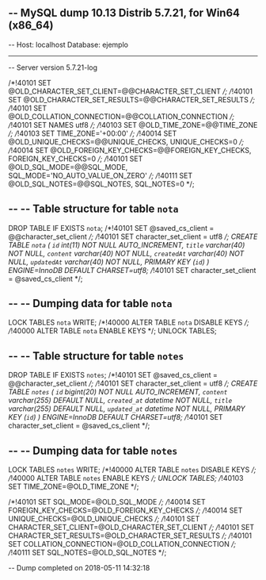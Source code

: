 -- MySQL dump 10.13  Distrib 5.7.21, for Win64 (x86_64)
--
-- Host: localhost    Database: ejemplo
-- ------------------------------------------------------
-- Server version	5.7.21-log

/*!40101 SET @OLD_CHARACTER_SET_CLIENT=@@CHARACTER_SET_CLIENT */;
/*!40101 SET @OLD_CHARACTER_SET_RESULTS=@@CHARACTER_SET_RESULTS */;
/*!40101 SET @OLD_COLLATION_CONNECTION=@@COLLATION_CONNECTION */;
/*!40101 SET NAMES utf8 */;
/*!40103 SET @OLD_TIME_ZONE=@@TIME_ZONE */;
/*!40103 SET TIME_ZONE='+00:00' */;
/*!40014 SET @OLD_UNIQUE_CHECKS=@@UNIQUE_CHECKS, UNIQUE_CHECKS=0 */;
/*!40014 SET @OLD_FOREIGN_KEY_CHECKS=@@FOREIGN_KEY_CHECKS, FOREIGN_KEY_CHECKS=0 */;
/*!40101 SET @OLD_SQL_MODE=@@SQL_MODE, SQL_MODE='NO_AUTO_VALUE_ON_ZERO' */;
/*!40111 SET @OLD_SQL_NOTES=@@SQL_NOTES, SQL_NOTES=0 */;

--
-- Table structure for table `nota`
--

DROP TABLE IF EXISTS `nota`;
/*!40101 SET @saved_cs_client     = @@character_set_client */;
/*!40101 SET character_set_client = utf8 */;
CREATE TABLE `nota` (
  `id` int(11) NOT NULL AUTO_INCREMENT,
  `title` varchar(40) NOT NULL,
  `content` varchar(40) NOT NULL,
  `createdAt` varchar(40) NOT NULL,
  `updatedAt` varchar(40) NOT NULL,
  PRIMARY KEY (`id`)
) ENGINE=InnoDB DEFAULT CHARSET=utf8;
/*!40101 SET character_set_client = @saved_cs_client */;

--
-- Dumping data for table `nota`
--

LOCK TABLES `nota` WRITE;
/*!40000 ALTER TABLE `nota` DISABLE KEYS */;
/*!40000 ALTER TABLE `nota` ENABLE KEYS */;
UNLOCK TABLES;

--
-- Table structure for table `notes`
--

DROP TABLE IF EXISTS `notes`;
/*!40101 SET @saved_cs_client     = @@character_set_client */;
/*!40101 SET character_set_client = utf8 */;
CREATE TABLE `notes` (
  `id` bigint(20) NOT NULL AUTO_INCREMENT,
  `content` varchar(255) DEFAULT NULL,
  `created_at` datetime NOT NULL,
  `title` varchar(255) DEFAULT NULL,
  `updated_at` datetime NOT NULL,
  PRIMARY KEY (`id`)
) ENGINE=InnoDB DEFAULT CHARSET=utf8;
/*!40101 SET character_set_client = @saved_cs_client */;

--
-- Dumping data for table `notes`
--

LOCK TABLES `notes` WRITE;
/*!40000 ALTER TABLE `notes` DISABLE KEYS */;
/*!40000 ALTER TABLE `notes` ENABLE KEYS */;
UNLOCK TABLES;
/*!40103 SET TIME_ZONE=@OLD_TIME_ZONE */;

/*!40101 SET SQL_MODE=@OLD_SQL_MODE */;
/*!40014 SET FOREIGN_KEY_CHECKS=@OLD_FOREIGN_KEY_CHECKS */;
/*!40014 SET UNIQUE_CHECKS=@OLD_UNIQUE_CHECKS */;
/*!40101 SET CHARACTER_SET_CLIENT=@OLD_CHARACTER_SET_CLIENT */;
/*!40101 SET CHARACTER_SET_RESULTS=@OLD_CHARACTER_SET_RESULTS */;
/*!40101 SET COLLATION_CONNECTION=@OLD_COLLATION_CONNECTION */;
/*!40111 SET SQL_NOTES=@OLD_SQL_NOTES */;

-- Dump completed on 2018-05-11 14:32:18
